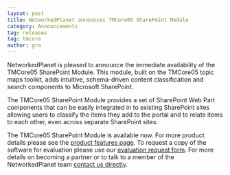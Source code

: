 ```yaml
---
layout: post
title: NetworkedPlanet announces TMCore05 SharePoint Module
category: Announcements
tag: releases
tag: tmcore
author: gra
---
```

NetworkedPlanet is pleased to announce the immediate availability of the TMCore05 SharePoint Module. This module, built on the TMCore05 topic maps toolkit, adds intuitive, schema-driven content classification and search components to Microsoft SharePoint.

The TMCore05 SharePoint Module provides a set of SharePoint Web Part components that can be easily integrated in to existing SharePoint sites allowing users to classify the items they add to the portal and to relate items to each other, even across separate SharePoint sites.

The TMCore05 SharePoint Module is available now. For more product details please see the <a href="http://www.networkedplanet.com/products/sharepoint-features.html">product features page</a>. To request a copy of the software for evaluation please use our <a href="http://www.networkedplanet.com/contact/request-evaluation/">evaluation request form</a>. For more details on becoming a partner or to talk to a member of the NetworkedPlanet team <a href="mailto:contact@networkedplanet.com">contact us directly</a>.

